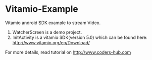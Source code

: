 # Vitamio-Example
Vitamio android SDK example to stream Video.

1. WatcherScreen is a demo project.
2. InitActivity is a vitamio SDK(version 5.0) which can be found here: http://www.vitamio.org/en/Download/

For more details, read tutorial on http://www.coders-hub.com
